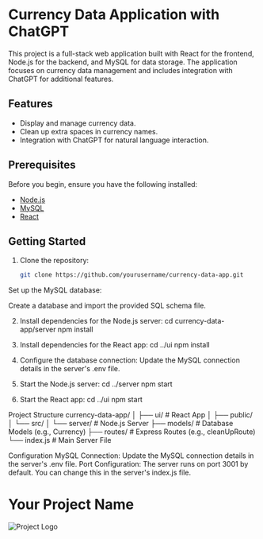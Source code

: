 # Currency Data Application with ChatGPT

This project is a full-stack web application built with React for the frontend, Node.js for the backend, and MySQL for data storage. The application focuses on currency data management and includes integration with ChatGPT for additional features.

## Features

- Display and manage currency data.
- Clean up extra spaces in currency names.
- Integration with ChatGPT for natural language interaction.

## Prerequisites

Before you begin, ensure you have the following installed:

- [Node.js](https://nodejs.org/)
- [MySQL](https://www.mysql.com/)
- [React](https://reactjs.org/)

## Getting Started

1. Clone the repository:

   ```bash
   git clone https://github.com/yourusername/currency-data-app.git
   ```

Set up the MySQL database:

Create a database and import the provided SQL schema file.

2. Install dependencies for the Node.js server:
   cd currency-data-app/server
   npm install

3. Install dependencies for the React app:
   cd ../ui
   npm install

4. Configure the database connection:
   Update the MySQL connection details in the server's .env file.

5. Start the Node.js server:
   cd ../server
   npm start

6. Start the React app:
   cd ../ui
   npm start

Project Structure
currency-data-app/
│
├── ui/              # React App
│   ├── public/
│   └── src/
│
└── server/              # Node.js Server
    ├── models/          # Database Models (e.g., Currency)
    ├── routes/          # Express Routes (e.g., cleanUpRoute)
    └── index.js         # Main Server File


Configuration
MySQL Connection: Update the MySQL connection details in the server's .env file.
Port Configuration: The server runs on port 3001 by default. You can change this in the server's index.js file.


# Your Project Name

![Project Logo]([./images/logo.png](https://www.google.com/imgres?imgurl=https%3A%2F%2Fcdn.mos.cms.futurecdn.net%2Fm5ADpuAdKTpadnUWmsCrHJ.jpg&tbnid=SgA8JuAbT5zYoM&vet=12ahUKEwibtsT0sNmCAxVYfWwGHWe9BbYQMygCegQIARBy..i&imgrefurl=https%3A%2F%2Fwww.creativebloq.com%2Ffeatures%2F6-famous-textless-logos-and-why-they-work&docid=NThFvsymDBmxOM&w=1129&h=653&q=logo&ved=2ahUKEwibtsT0sNmCAxVYfWwGHWe9BbYQMygCegQIARBy)https://www.google.com/imgres?imgurl=https%3A%2F%2Fcdn.mos.cms.futurecdn.net%2Fm5ADpuAdKTpadnUWmsCrHJ.jpg&tbnid=SgA8JuAbT5zYoM&vet=12ahUKEwibtsT0sNmCAxVYfWwGHWe9BbYQMygCegQIARBy..i&imgrefurl=https%3A%2F%2Fwww.creativebloq.com%2Ffeatures%2F6-famous-textless-logos-and-why-they-work&docid=NThFvsymDBmxOM&w=1129&h=653&q=logo&ved=2ahUKEwibtsT0sNmCAxVYfWwGHWe9BbYQMygCegQIARBy)
